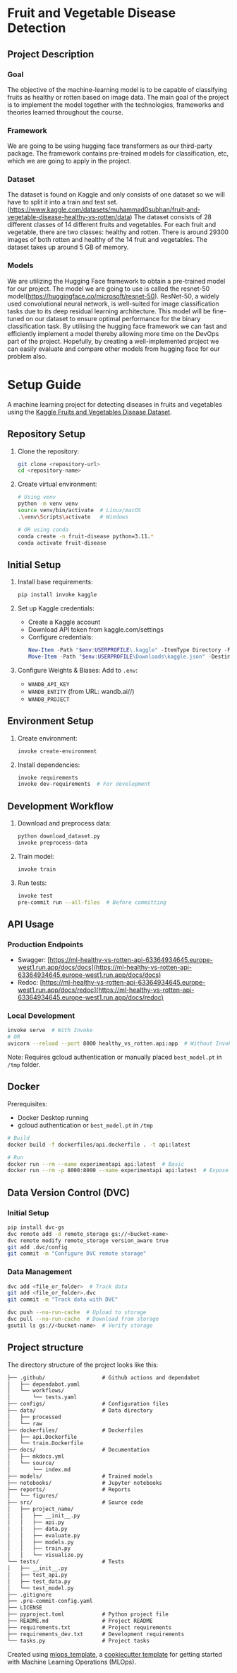 # Fruit and Vegetable Disease Detection
## Project Description

### Goal
The objective of the machine-learning model is to be capable of classifying fruits as healthy or rotten based on image data. 
The main goal of the project is to implement the model together with the technologies, frameworks and theories learned throughout the course.

### Framework
We are going to be using hugging face transformers as our third-party package. 
The framework contains pre-trained models for classification, etc, which we are going to apply in the project. 

### Dataset
The dataset is found on Kaggle and only consists of one dataset so we will have to split it into a train and test set. (https://www.kaggle.com/datasets/muhammad0subhan/fruit-and-vegetable-disease-healthy-vs-rotten/data)
The dataset consists of 28 different classes of 14 different fruits and vegetables. For each fruit and vegetable, there are two classes: healthy and rotten.
There is around 29300 images of both rotten and healthy of the 14 fruit and vegetables. The dataset takes up around 5 GB of memory.

### Models
We are utilizing the Hugging Face framework to obtain a pre-trained model for our project. 
The model we are going to use is called the resnet-50 model(https://huggingface.co/microsoft/resnet-50). ResNet-50, a widely used convolutional neural network, is well-suited for image classification tasks due to its deep residual learning architecture. This model will be fine-tuned on our dataset to ensure optimal performance for the binary classification task.
By utilising the hugging face framework we can fast and efficiently implement a model thereby allowing more time on the DevOps part of the project. 
Hopefully, by creating a well-implemented project we can easily evaluate and compare other models from hugging face for our problem also.


# Setup Guide

A machine learning project for detecting diseases in fruits and vegetables using the [Kaggle Fruits and Vegetables Disease Dataset](https://www.kaggle.com/datasets/muhammad0subhan/fruit-and-vegetable-disease-healthy-vs-rotten).

## Repository Setup

1. Clone the repository:
   ```bash
   git clone <repository-url>
   cd <repository-name>
   ```

2. Create virtual environment:
   ```bash
   # Using venv
   python -m venv venv
   source venv/bin/activate  # Linux/macOS
   .\venv\Scripts\activate   # Windows
   
   # OR using conda
   conda create -n fruit-disease python=3.11.*
   conda activate fruit-disease
   ```

## Initial Setup

1. Install base requirements:
   ```bash
   pip install invoke kaggle
   ```

2. Set up Kaggle credentials:
   - Create a Kaggle account
   - Download API token from kaggle.com/settings
   - Configure credentials:
     ```powershell
     New-Item -Path "$env:USERPROFILE\.kaggle" -ItemType Directory -Force
     Move-Item -Path "$env:USERPROFILE\Downloads\kaggle.json" -Destination "$env:USERPROFILE\.kaggle\kaggle.json"
     ```

3. Configure Weights & Biases:
   Add to `.env`:
   - `WANDB_API_KEY`
   - `WANDB_ENTITY` (from URL: wandb.ai/<entity>/<project>)
   - `WANDB_PROJECT`

## Environment Setup

1. Create environment:
   ```bash
   invoke create-environment
   ```

2. Install dependencies:
   ```bash
   invoke requirements
   invoke dev-requirements  # For development
   ```

## Development Workflow

1. Download and preprocess data:
   ```bash
   python download_dataset.py
   invoke preprocess-data
   ```

2. Train model:
   ```bash
   invoke train
   ```

3. Run tests:
   ```bash
   invoke test
   pre-commit run --all-files  # Before committing
   ```

## API Usage

### Production Endpoints
- Swagger: [https://ml-healthy-vs-rotten-api-63364934645.europe-west1.run.app/docs/docs](https://ml-healthy-vs-rotten-api-63364934645.europe-west1.run.app/docs/docs)
- Redoc: [https://ml-healthy-vs-rotten-api-63364934645.europe-west1.run.app/docs/redoc](https://ml-healthy-vs-rotten-api-63364934645.europe-west1.run.app/docs/redoc)

### Local Development
```bash
invoke serve  # With Invoke
# OR
uvicorn --reload --port 8000 healthy_vs_rotten.api:app  # Without Invoke
```

Note: Requires gcloud authentication or manually placed `best_model.pt` in `/tmp` folder.

## Docker

Prerequisites:
- Docker Desktop running
- gcloud authentication or `best_model.pt` in `/tmp`

```bash
# Build
docker build -f dockerfiles/api.dockerfile . -t api:latest

# Run
docker run --rm --name experimentapi api:latest  # Basic
docker run --rm -p 8000:8000 --name experimentapi api:latest  # Expose locally
```

## Data Version Control (DVC)

### Initial Setup
```bash
pip install dvc-gs
dvc remote add -d remote_storage gs://<bucket-name>
dvc remote modify remote_storage version_aware true
git add .dvc/config
git commit -m "Configure DVC remote storage"
```

### Data Management
```bash
dvc add <file_or_folder>  # Track data
git add <file_or_folder>.dvc
git commit -m "Track data with DVC"

dvc push --no-run-cache  # Upload to storage
dvc pull --no-run-cache  # Download from storage
gsutil ls gs://<bucket-name>  # Verify storage
```


## Project structure

The directory structure of the project looks like this:
```txt
├── .github/                  # Github actions and dependabot
│   ├── dependabot.yaml
│   └── workflows/
│       └── tests.yaml
├── configs/                  # Configuration files
├── data/                     # Data directory
│   ├── processed
│   └── raw
├── dockerfiles/              # Dockerfiles
│   ├── api.Dockerfile
│   └── train.Dockerfile
├── docs/                     # Documentation
│   ├── mkdocs.yml
│   └── source/
│       └── index.md
├── models/                   # Trained models
├── notebooks/                # Jupyter notebooks
├── reports/                  # Reports
│   └── figures/
├── src/                      # Source code
│   ├── project_name/
│   │   ├── __init__.py
│   │   ├── api.py
│   │   ├── data.py
│   │   ├── evaluate.py
│   │   ├── models.py
│   │   ├── train.py
│   │   └── visualize.py
└── tests/                    # Tests
│   ├── __init__.py
│   ├── test_api.py
│   ├── test_data.py
│   └── test_model.py
├── .gitignore
├── .pre-commit-config.yaml
├── LICENSE
├── pyproject.toml            # Python project file
├── README.md                 # Project README
├── requirements.txt          # Project requirements
├── requirements_dev.txt      # Development requirements
└── tasks.py                  # Project tasks
```


Created using [mlops_template](https://github.com/SkafteNicki/mlops_template),
a [cookiecutter template](https://github.com/cookiecutter/cookiecutter) for getting
started with Machine Learning Operations (MLOps).

